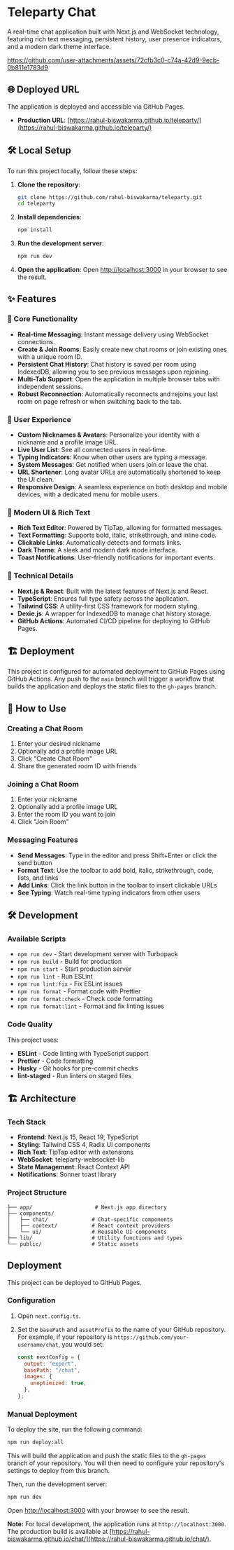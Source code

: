 # Teleparty Chat

A real-time chat application built with Next.js and WebSocket technology, featuring rich text messaging, persistent history, user presence indicators, and a modern dark theme interface.

https://github.com/user-attachments/assets/72cfb3c0-c74a-42d9-9ecb-0b811e1783d9

## 🌐 Deployed URL

The application is deployed and accessible via GitHub Pages.

- **Production URL**: [https://rahul-biswakarma.github.io/teleparty/](https://rahul-biswakarma.github.io/teleparty/)

## 🛠 Local Setup

To run this project locally, follow these steps:

1.  **Clone the repository**:

    ```bash
    git clone https://github.com/rahul-biswakarma/teleparty.git
    cd teleparty
    ```

2.  **Install dependencies**:

    ```bash
    npm install
    ```

3.  **Run the development server**:

    ```bash
    npm run dev
    ```

4.  **Open the application**:
    Open [http://localhost:3000](http://localhost:3000) in your browser to see the result.

## ✨ Features

### 🚀 Core Functionality

- **Real-time Messaging**: Instant message delivery using WebSocket connections.
- **Create & Join Rooms**: Easily create new chat rooms or join existing ones with a unique room ID.
- **Persistent Chat History**: Chat history is saved per room using IndexedDB, allowing you to see previous messages upon rejoining.
- **Multi-Tab Support**: Open the application in multiple browser tabs with independent sessions.
- **Robust Reconnection**: Automatically reconnects and rejoins your last room on page refresh or when switching back to the tab.

### 👥 User Experience

- **Custom Nicknames & Avatars**: Personalize your identity with a nickname and a profile image URL.
- **Live User List**: See all connected users in real-time.
- **Typing Indicators**: Know when other users are typing a message.
- **System Messages**: Get notified when users join or leave the chat.
- **URL Shortener**: Long avatar URLs are automatically shortened to keep the UI clean.
- **Responsive Design**: A seamless experience on both desktop and mobile devices, with a dedicated menu for mobile users.

### 🎨 Modern UI & Rich Text

- **Rich Text Editor**: Powered by TipTap, allowing for formatted messages.
- **Text Formatting**: Supports bold, italic, strikethrough, and inline code.
- **Clickable Links**: Automatically detects and formats links.
- **Dark Theme**: A sleek and modern dark mode interface.
- **Toast Notifications**: User-friendly notifications for important events.

### 🔧 Technical Details

- **Next.js & React**: Built with the latest features of Next.js and React.
- **TypeScript**: Ensures full type safety across the application.
- **Tailwind CSS**: A utility-first CSS framework for modern styling.
- **Dexie.js**: A wrapper for IndexedDB to manage chat history storage.
- **GitHub Actions**: Automated CI/CD pipeline for deploying to GitHub Pages.

## 🏗 Deployment

This project is configured for automated deployment to GitHub Pages using GitHub Actions. Any push to the `main` branch will trigger a workflow that builds the application and deploys the static files to the `gh-pages` branch.

## 📱 How to Use

### Creating a Chat Room

1. Enter your desired nickname
2. Optionally add a profile image URL
3. Click "Create Chat Room"
4. Share the generated room ID with friends

### Joining a Chat Room

1. Enter your nickname
2. Optionally add a profile image URL
3. Enter the room ID you want to join
4. Click "Join Room"

### Messaging Features

- **Send Messages**: Type in the editor and press Shift+Enter or click the send button
- **Format Text**: Use the toolbar to add bold, italic, strikethrough, code, lists, and links
- **Add Links**: Click the link button in the toolbar to insert clickable URLs
- **See Typing**: Watch real-time typing indicators from other users

## 🛠 Development

### Available Scripts

- `npm run dev` - Start development server with Turbopack
- `npm run build` - Build for production
- `npm run start` - Start production server
- `npm run lint` - Run ESLint
- `npm run lint:fix` - Fix ESLint issues
- `npm run format` - Format code with Prettier
- `npm run format:check` - Check code formatting
- `npm run format:lint` - Format and fix linting issues

### Code Quality

This project uses:

- **ESLint** - Code linting with TypeScript support
- **Prettier** - Code formatting
- **Husky** - Git hooks for pre-commit checks
- **lint-staged** - Run linters on staged files

## 🏗 Architecture

### Tech Stack

- **Frontend**: Next.js 15, React 19, TypeScript
- **Styling**: Tailwind CSS 4, Radix UI components
- **Rich Text**: TipTap editor with extensions
- **WebSocket**: teleparty-websocket-lib
- **State Management**: React Context API
- **Notifications**: Sonner toast library

### Project Structure

```
├── app/                    # Next.js app directory
├── components/
│   ├── chat/              # Chat-specific components
│   ├── context/           # React context providers
│   └── ui/                # Reusable UI components
├── lib/                   # Utility functions and types
└── public/                # Static assets
```

## Deployment

This project can be deployed to GitHub Pages.

### Configuration

1.  Open `next.config.ts`.
2.  Set the `basePath` and `assetPrefix` to the name of your GitHub repository. For example, if your repository is `https://github.com/your-username/chat`, you would set:

    ```javascript
    const nextConfig = {
      output: "export",
      basePath: "/chat",
      images: {
        unoptimized: true,
      },
    };
    ```

### Manual Deployment

To deploy the site, run the following command:

```bash
npm run deploy:all
```

This will build the application and push the static files to the `gh-pages` branch of your repository. You will then need to configure your repository's settings to deploy from this branch.

Then, run the development server:

```bash
npm run dev
```

Open [http://localhost:3000](http://localhost:3000) with your browser to see the result.

**Note:** For local development, the application runs at `http://localhost:3000`. The production build is available at [https://rahul-biswakarma.github.io/chat/](https://rahul-biswakarma.github.io/chat/).
